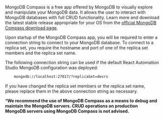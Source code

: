 MongoDB Compass is a free app offered by MongoDB to visually explore and manipulate your MongoDB data. It allows the user to interact with MongoDB databases with full CRUD functionality. Learn more and download the latest stable release appropriate for your OS from the [official MongoDB Compass download page](https://www.mongodb.com/try/download/compass).

Upon startup of the MongoDB Compass app, you will be required to enter a connection string to connect to your MongoDB database. To connect to a replica set, you require the hostname and port of one of the replica set members and the replica set name.

The following connection string can be used if the default React Automation Studio MongoDB configuration was deployed:
```bash
    mongodb://localhost:27017/?replicaSet=devrs
```

If you have changed the replica set members or the replica set name, please replace them in the above connection string as necessary.

***We recommend the use of MongoDB Compass as a means to debug and maintain the MongoDB servers. CRUD operations on production MongoDB servers using MongoDB Compass is not advised.**